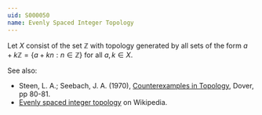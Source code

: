```yaml
---
uid: S000050
name: Evenly Spaced Integer Topology
---
```

Let $X$ consist of the set $\mathbb{Z}$ with topology generated by all sets of the form $a + k \mathbb{Z} = \{a+kn : n \in \mathbb{Z}\}$ for all $a,k \in X$.

See also:

* Steen, L. A.; Seebach, J. A. (1970), [Counterexamples in Topology](http://books.google.com/books/about/Counterexamples_in_Topology.html?id=DkEuGkOtSrUC), Dover, pp 80-81.
* [Evenly spaced integer topology](http://en.wikipedia.org/wiki/Evenly_spaced_integer_topology) on Wikipedia.

